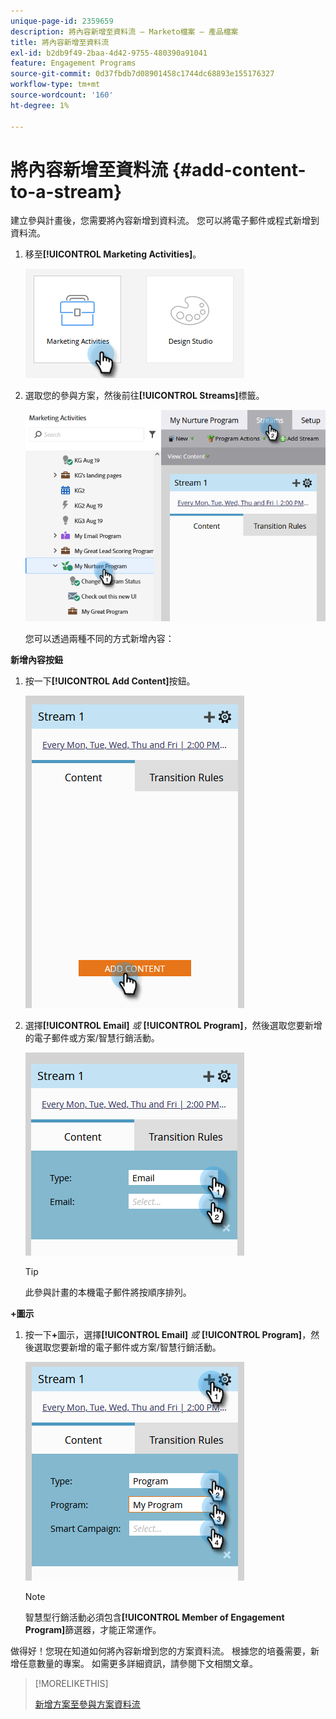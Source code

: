 ```yaml
---
unique-page-id: 2359659
description: 將內容新增至資料流 — Marketo檔案 — 產品檔案
title: 將內容新增至資料流
exl-id: b2db9f49-2baa-4d42-9755-480390a91041
feature: Engagement Programs
source-git-commit: 0d37fbdb7d08901458c1744dc68893e155176327
workflow-type: tm+mt
source-wordcount: '160'
ht-degree: 1%

---
```


# 將內容新增至資料流 {#add-content-to-a-stream}

建立參與計畫後，您需要將內容新增到資料流。 您可以將電子郵件或程式新增到資料流。

1. 移至&#x200B;**[!UICONTROL Marketing Activities]**。

   ![](assets/add-content-to-a-stream-1.png)

1. 選取您的參與方案，然後前往&#x200B;**[!UICONTROL Streams]**&#x200B;標籤。

   ![](assets/add-content-to-a-stream-2.png)

   您可以透過兩種不同的方式新增內容：

**新增內容按鈕**

1. 按一下&#x200B;**[!UICONTROL Add Content]**&#x200B;按鈕。

   ![](assets/add-content-to-a-stream-3.png)

1. 選擇&#x200B;**[!UICONTROL Email]** _或_ **[!UICONTROL Program]**，然後選取您要新增的電子郵件或方案/智慧行銷活動。

   ![](assets/add-content-to-a-stream-4.png)

   >[!TIP]
   >
   >此參與計畫的本機電子郵件將按順序排列。

**+圖示**

1. 按一下&#x200B;**+**&#x200B;圖示，選擇&#x200B;**[!UICONTROL Email]** _或_ **[!UICONTROL Program]**，然後選取您要新增的電子郵件或方案/智慧行銷活動。

   ![](assets/add-content-to-a-stream-5.png)

   >[!NOTE]
   >
   >智慧型行銷活動必須包含&#x200B;**[!UICONTROL Member of Engagement Program]**&#x200B;篩選器，才能正常運作。

做得好！您現在知道如何將內容新增到您的方案資料流。 根據您的培養需要，新增任意數量的專案。 如需更多詳細資訊，請參閱下文相關文章。

>[!MORELIKETHIS]
>
>[新增方案至參與方案資料流](/help/marketo/product-docs/email-marketing/drip-nurturing/creating-an-engagement-program/adding-a-program-to-an-engagement-program-stream.md)
